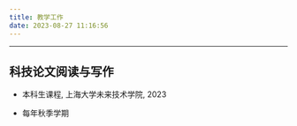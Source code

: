 ```yaml
---
title: 教学工作
date: 2023-08-27 11:16:56
---
```


---
## 科技论文阅读与写作

- 本科生课程, 上海大学未来技术学院, 2023

- 每年秋季学期

<!-- 2022-2023 Academic Year
Winter 2022-2023: Java Programming Design（Java程序设计）
Spring 2022-2023: Java EE Development Technology（Java EE开发技术）

2021-2022 Academic Year
Winter 2021-2022: Java Programming Design（Java程序设计）
Spring 2021-2022: Java EE Development Technology（Java EE开发技术）

2020-2021 Academic Year
Winter 2020-2021: Java Programming Design（Java程序设计）
Spring 2020-2021: Java EE Development Technology（Java EE开发技术）

2019-2020 Academic Year
Winter 2019-2020: Java Programming Design（Java程序设计）
Spring 2019-2020: Java EE Development Technology（Java EE开发技术）

2018-2019 Academic Year
Winter 2018-2019: Java Programming Design（Java程序设计）
Spring 2018-2019: Java EE Development Technology（Java EE开发技术）

2017-2018 Academic Year
Winter 2017-2018: Java Programming Design（Java程序设计）
Spring 2017-2018: Java EE Development Technology（Java EE开发技术）
Summer 2017-2018: Computer Applications for large operations（计算机应用大型作业）

2016-2017 Academic Year
Winter 2016-2017: Java Programming Design（Java程序设计）
Spring 2016-2017: Java EE Development Technology（Java EE开发技术）
Summer 2016-2017: Computer Applications for large operations（计算机应用大型作业）

2015-2016 Academic Year
Winter 2015-2016: Java Programming Design（Java程序设计）
Spring 2015-2016: Java EE Development Technology（Java EE开发技术）
Summer 2015-2016: Computer Applications for large operations（计算机应用大型作业）

2014-2015 Academic Year
Winter 2014-2015: Java Programming Design（Java程序设计）
Spring 2014-2015: Java EE Development Technology（Java EE开发技术）
Summer 2014-2015: Computer Applications for large operations（计算机应用大型作业）

2013-2014 Academic Year
Fall 2013-2014: First Exploraon to Human-Computer Interacon（人机交互初探）
Spring 2013-2014: Java Programming Design（Java程序设计）
Spring 2013-2014: Java EE Development Technology（Java EE开发技术）
Summer 2013-2014: Computer Applications for large operations（计算机应用大型作业） -->

